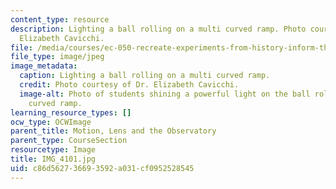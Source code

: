 ```yaml
---
content_type: resource
description: Lighting a ball rolling on a multi curved ramp. Photo courtesy of Dr.
  Elizabeth Cavicchi.
file: /media/courses/ec-050-recreate-experiments-from-history-inform-the-future-from-the-past-galileo-january-iap-2010/c86d562736693592a031cf0952528545_IMG_4101.jpg
file_type: image/jpeg
image_metadata:
  caption: Lighting a ball rolling on a multi curved ramp.
  credit: Photo courtesy of Dr. Elizabeth Cavicchi.
  image-alt: Photo of students shining a powerful light on the ball rolling on the
    curved ramp.
learning_resource_types: []
ocw_type: OCWImage
parent_title: Motion, Lens and the Observatory
parent_type: CourseSection
resourcetype: Image
title: IMG_4101.jpg
uid: c86d5627-3669-3592-a031-cf0952528545
---
```

